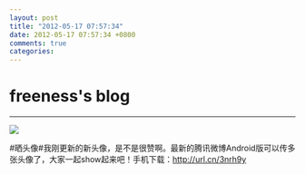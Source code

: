 ```yaml
---
layout: post
title: "2012-05-17 07:57:34"
date: 2012-05-17 07:57:34 +0800
comments: true
categories: 
---
```


# freeness's blog

----------

![](http://okqmqrbgo.bkt.clouddn.com/201205170757341.jpg)

>
\#晒头像\#我刚更新的新头像，是不是很赞啊。最新的腾讯微博Android版可以传多张头像了，大家一起show起来吧！手机下载：http://url.cn/3nrh9y